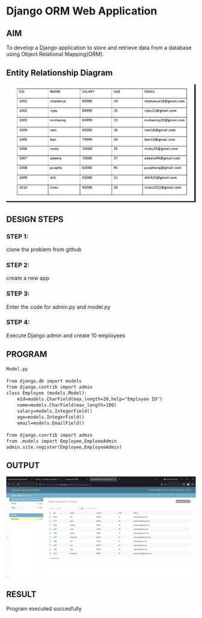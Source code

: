 # Django ORM Web Application

## AIM
To develop a Django application to store and retrieve data from a database using Object Relational Mapping(ORM).

## Entity Relationship Diagram

![Entity Relationship Diagram](./er.png)

## DESIGN STEPS

### STEP 1:
clone the problem from github

### STEP 2:
create a new app

### STEP 3:
Enter the code for admin.py and model.py

### STEP 4:
Execute Django admin and create 10 employees

## PROGRAM

```
Model.py

from django.db import models
from django.contrib import admin
class Employee (models.Model):
    eid=models.CharField(max_length=20,help="Employee ID")
    name=models.CharField(max_length=100)
    salary=models.IntegerField()
    age=models.IntegerField()
    email=models.EmailField()

from django.conrtib import admin
from .models import Employee,EmploeeAdmin
admin.site.register(Employee,EmployeeAdmin)

```
## OUTPUT

![OUTPUT](./ORM.png)


## RESULT


Program executed succesfully